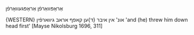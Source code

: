 אַראָפּוואַרפֿן
אַראָפּגעוואָרפֿן

{WESTERN}
אונ' אין איבר {ד}ען קאפף אראב גיווארפֿין
'and (he) threw him down head first'
[Mayse Nikolsburg 1696, 311]